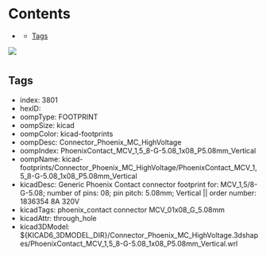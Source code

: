 



Contents
========

* [](#)
	* [Tags](#tags)
  
![][im]
# 

## Tags

- index: 3801
- hexID: 
- oompType: FOOTPRINT
- oompSize: kicad
- oompColor: kicad-footprints
- oompDesc: Connector_Phoenix_MC_HighVoltage
- oompIndex: PhoenixContact_MCV_1,5_8-G-5.08_1x08_P5.08mm_Vertical
- oompName: kicad-footprints/Connector_Phoenix_MC_HighVoltage/PhoenixContact_MCV_1,5_8-G-5.08_1x08_P5.08mm_Vertical
- kicadDesc: Generic Phoenix Contact connector footprint for: MCV_1,5/8-G-5.08; number of pins: 08; pin pitch: 5.08mm; Vertical || order number: 1836354 8A 320V
- kicadTags: phoenix_contact connector MCV_01x08_G_5.08mm
- kicadAttr: through_hole
- kicad3DModel: ${KICAD6_3DMODEL_DIR}/Connector_Phoenix_MC_HighVoltage.3dshapes/PhoenixContact_MCV_1,5_8-G-5.08_1x08_P5.08mm_Vertical.wrl



[im]: image.png
